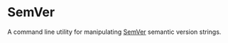 SemVer
======

A command line utility for manipulating [SemVer](http://semver.org) semantic version strings.
